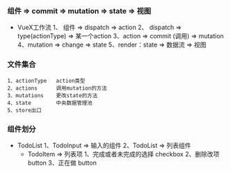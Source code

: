 ### 组件 => commit => mutation => state => 视图

- VueX工作流
    1、 组件 => dispatch => action
    2、 dispatch => type(actionType) => 某一个action
    3、action => commit (调用) => mutation
    4、mutation => change => state
    5、render：state => 数据流 => 视图

### 文件集合
    1、actionType   action类型
    2、actions      调用mutation的方法
    3、mutations    更改state的方法
    4、state        中央数据管理池
    5、store出口

### 组件划分
  - TodoList
  1、TodoInput => 输入的组件
  2、TodoList => 列表组件
    - TodoItem => 列表项
        1、完成或者未完成的选择 checkbox
        2、删除改项     button
        3、正在做       button
